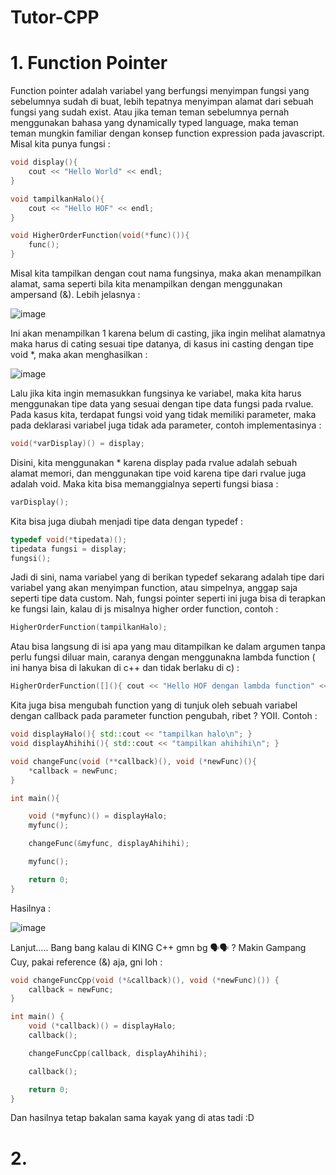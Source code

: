 # Tutor-CPP

# 1. Function Pointer
Function pointer adalah variabel yang berfungsi menyimpan fungsi yang sebelumnya sudah di buat, lebih tepatnya menyimpan alamat dari sebuah fungsi yang sudah exist. Atau jika teman teman sebelumnya pernah menggunakan bahasa yang dynamically typed language, maka teman teman mungkin familiar dengan konsep function expression pada javascript. Misal kita punya fungsi :

```cpp
void display(){
    cout << "Hello World" << endl;
}

void tampilkanHalo(){
    cout << "Hello HOF" << endl;
}

void HigherOrderFunction(void(*func)()){
    func();
}
```
Misal kita tampilkan dengan cout nama fungsinya, maka akan menampilkan alamat, sama seperti bila kita menampilkan dengan menggunakan ampersand (&). 
Lebih jelasnya : 
  
![image](https://github.com/user-attachments/assets/028d430a-4728-43cb-9dbc-e342123624a2)

Ini akan menampilkan 1 karena belum di casting, jika ingin melihat alamatnya maka harus di cating sesuai tipe datanya, di kasus ini casting dengan tipe void *, maka akan menghasilkan :
  
![image](https://github.com/user-attachments/assets/f994371e-6a1d-4442-b0e5-6b7adcb8472f)

Lalu jika kita ingin memasukkan fungsinya ke variabel, maka kita harus menggunakan tipe data yang sesuai dengan tipe data fungsi pada rvalue. Pada kasus kita, terdapat fungsi void yang tidak memiliki parameter, maka pada deklarasi variabel juga tidak ada parameter, contoh implementasinya :

```cpp
void(*varDisplay)() = display;
```
Disini, kita menggunakan * karena display pada rvalue adalah sebuah alamat memori, dan menggunakan tipe void karena tipe dari rvalue juga adalah void.
Maka kita bisa memanggialnya seperti fungsi biasa :

```cpp
varDisplay();
```

Kita bisa juga diubah menjadi tipe data dengan typedef :

```cpp
typedef void(*tipedata)();
tipedata fungsi = display;
fungsi();
```

Jadi di sini, nama variabel yang di berikan typedef sekarang adalah tipe dari variabel yang akan menyimpan function, atau simpelnya, anggap saja seperti tipe data custom. Nah, fungsi pointer seperti ini juga bisa di terapkan ke fungsi lain, kalau di js misalnya higher order function, contoh : 

```cpp
HigherOrderFunction(tampilkanHalo);
```

Atau bisa langsung di isi apa yang mau ditampilkan ke dalam argumen tanpa perlu fungsi diluar main, caranya dengan menggunakna lambda function ( ini hanya bisa di lakukan di c++ dan tidak  berlaku di c) :

```cpp
HigherOrderFunction([](){ cout << "Hello HOF dengan lambda function" << endl; });
```

Kita juga bisa mengubah function yang di tunjuk oleh sebuah variabel dengan callback pada parameter function pengubah, ribet ? YOII. Contoh :
```cpp
void displayHalo(){ std::cout << "tampilkan halo\n"; }
void displayAhihihi(){ std::cout << "tampilkan ahihihi\n"; }

void changeFunc(void (**callback)(), void (*newFunc)(){
    *callback = newFunc;
}

int main(){

    void (*myfunc)() = displayHalo;
    myfunc();

    changeFunc(&myfunc, displayAhihihi);

    myfunc();

    return 0;
}
```

Hasilnya :

![image](https://github.com/user-attachments/assets/9d8ac2dc-70e2-40e0-bc60-e05501107a67)


Lanjut..... 
Bang bang kalau di KING C++ gmn bg 🗣️🗣️ ?
Makin Gampang Cuy, pakai reference (&) aja, gni loh :

```cpp
void changeFuncCpp(void (*&callback)(), void (*newFunc)()) {
    callback = newFunc;
}

int main() {
    void (*callback)() = displayHalo;
    callback();

    changeFuncCpp(callback, displayAhihihi);

    callback();

    return 0;
}
```

Dan hasilnya tetap bakalan sama kayak yang di atas tadi :D

# 2. 
